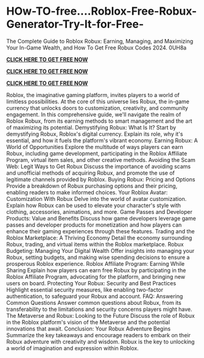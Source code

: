 # HOw-TO-free....Roblox-Free-Robux-Generator-Try-It-for-Free-
The Complete Guide to Roblox Robux: Earning, Managing, and Maximizing Your In-Game Wealth, and How To Get Free Robux Codes 2024. 0UH8a

**[CLICK HERE TO GET FREE NOW](https://royxn.com/Free-Robux)**

**[CLICK HERE TO GET FREE NOW](https://royxn.com/Free-Robux)**

**[CLICK HERE TO GET FREE NOW](https://royxn.com/Free-Robux)**

Roblox, the imaginative gaming platform, invites players to a world of limitless possibilities. At the core of this universe lies Robux, the in-game currency that unlocks doors to customization, creativity, and community engagement. In this comprehensive guide, we'll navigate the realm of Roblox Robux, from its earning methods to smart management and the art of maximizing its potential.
Demystifying Robux: What Is It? Start by demystifying Robux, Roblox's digital currency. Explain its role, why it's essential, and how it fuels the platform's vibrant economy.
Earning Robux: A World of Opportunities Explore the multitude of ways players can earn Robux, including game development, participating in the Roblox Affiliate Program, virtual item sales, and other creative methods.
Avoiding the Scam Web: Legit Ways to Get Robux Discuss the importance of avoiding scams and unofficial methods of acquiring Robux, and promote the use of legitimate channels provided by Roblox.
Buying Robux: Pricing and Options Provide a breakdown of Robux purchasing options and their pricing, enabling readers to make informed choices.
Your Roblox Avatar: Customization With Robux Delve into the world of avatar customization. Explain how Robux can be used to elevate your character's style with clothing, accessories, animations, and more.
Game Passes and Developer Products: Value and Benefits Discuss how game developers leverage game passes and developer products for monetization and how players can enhance their gaming experiences through these features.
Trading and the Roblox Marketplace: A Thriving Economy Detail the economy surrounding Robux, trading, and virtual items within the Roblox marketplace.
Robux Budgeting: Managing Your Digital Wealth Offer insights into managing your Robux, setting budgets, and making wise spending decisions to ensure a prosperous Roblox experience.
Roblox Affiliate Program: Earning While Sharing Explain how players can earn free Robux by participating in the Roblox Affiliate Program, advocating for the platform, and bringing new users on board.
Protecting Your Robux: Security and Best Practices Highlight essential security measures, like enabling two-factor authentication, to safeguard your Robux and account.
FAQ: Answering Common Questions Answer common questions about Robux, from its transferability to the limitations and security concerns players might have.
The Metaverse and Robux: Looking to the Future Discuss the role of Robux in the Roblox platform's vision of the Metaverse and the potential innovations that await.
Conclusion: Your Robux Adventure Begins Summarize the key takeaways and encourage readers to embark on their Robux adventure with creativity and wisdom. Robux is the key to unlocking a world of imagination and expression within Roblox.

